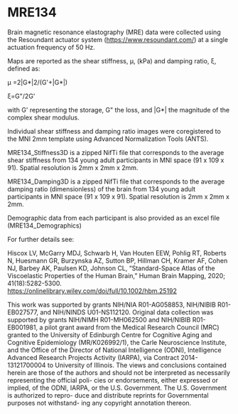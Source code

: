 # MRE134

Brain magnetic resonance elastography (MRE) data were collected using the Resoundant actuator system (https://www.resoundant.com/) at a single actuation frequency of 50 Hz.

Maps are reported as the shear stiffness, μ, (kPa) and damping ratio, ξ, defined as:

μ =2|G*|2/(G'+|G*|)

ξ=G"/2G'

with G' representing the storage, G" the loss, and |G*| the magnitude of the complex shear modulus.

Individual shear stiffness and damping ratio images were coregistered to the MNI 2mm template using Advanced Normalization Tools (ANTS).

MRE134_Stiffness3D is a zipped NifTi file that corresponds to the average shear stiffness from 134 young adult participants in MNI space (91 x 109 x 91). Spatial resolution is 2mm x 2mm x 2mm.

MRE134_Damping3D is a zipped NifTi file that corresponds to the average damping ratio (dimensionless) of the brain from 134 young adult participants in MNI space (91 x 109 x 91). Spatial resolution is 2mm x 2mm x 2mm.

Demographic data from each participant is also provided as an excel file (MRE134_Demographics)

For further details see:

Hiscox LV, McGarry MDJ, Schwarb H, Van Houten EEW, Pohlig RT, Roberts N, Huesmann GR, Burzynska AZ, Sutton BP, Hillman CH, Kramer AF, Cohen NJ, Barbey AK, Paulsen KD, Johnson CL, “Standard-Space Atlas of the Viscoelastic Properties of the Human Brain,” Human Brain Mapping, 2020; 41(18):5282-5300. https://onlinelibrary.wiley.com/doi/full/10.1002/hbm.25192

This work was supported by grants NIH/NIA R01-AG058853, NIH/NIBIB R01-EB027577, and NIH/NINDS U01-NS112120. Original data collection was supported by grants NIH/NIMH R01-MH062500 and NIH/NIBIB R01-EB001981, a pilot grant award from the Medical Research Council (MRC) granted to the University of Edinburgh Centre for Cognitive Aging and Cognitive Epidemiology (MR/K026992/1), the Carle Neuroscience Institute, and the Office of the Director of National Intelligence (ODNI), Intelligence Advanced Research Projects Activity (IARPA), via Contract 2014-13121700004 to University of Illinois. The views and conclusions contained herein are those of the authors and should not be interpreted as necessarily representing the official poli- cies or endorsements, either expressed or implied, of the ODNI, IARPA, or the U.S. Government. The U.S. Government is authorized to repro- duce and distribute reprints for Governmental purposes not withstand- ing any copyright annotation thereon. 
